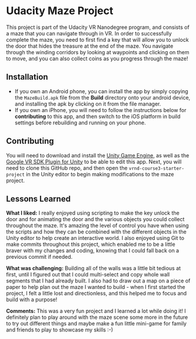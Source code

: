 # Udacity Maze Project
This project is part of the Udacity VR Nanodegree program, and consists of a maze that you can navigate through in VR.  In order to successfully complete the maze, you need to first find a key that will allow you to unlock the door that hides the treasure at the end of the maze.  You navigate through the winding corridors by looking at waypoints and clicking on them to move, and you can also collect coins as you progress through the maze!

## Installation
* If you own an Android phone, you can install the app by simply copying the `MazeBuild.apk` file from the **Build** directory onto your android device, and installing the apk by clicking on it from the file manager.
* If you own an iPhone, you will need to follow the instructions below for **contributing** to this app, and then switch to the iOS platform in build settings before rebuilding and running on your phone.

## Contributing
You will need to download and install the [Unity Game Engine](https://unity3d.com/), as well as the [Google VR SDK Plugin for Unity](https://developers.google.com/vr/unity/download) to be able to edit this app.  Next, you will need to clone this GitHub repo, and then open the `vrnd-course3-starter-project` in the Unity editor to begin making modifications to the maze project.

## Lessons Learned
**What I liked:** I really enjoyed using scripting to make the key unlock the door and for animating the door and the various objects you could collect throughout the maze.  It's amazing the level of control you have when using the scripts and how they can be combined with the different objects in the Unity editor to help create an interactive world.  I also enjoyed using Git to make commits throughout this project, which enabled me to be a little braver with my changes and coding, knowing that I could fall back on a previous commit if needed.

**What was challenging:** Building all of the walls was a little bit tedious at first, until I figured out that I could multi-select and copy whole wall segments that I had already built.  I also had to draw out a map on a piece of paper to help plan out the maze I wanted to build - when I first started the project, I felt a little lost and directionless, and this helped me to focus and build with a purpose!

**Comments:** This was a very fun project and I learned a lot while doing it!  I definitely plan to play around with the maze scene some more in the future to try out different things and maybe make a fun little mini-game for family and friends to play to showcase my skills :-)
